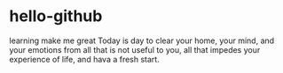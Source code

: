 # hello-github
learning make me great
Today is day to clear your home, your mind, and your emotions from all that is not useful to you, all that impedes your experience of life, and hava a fresh start.
